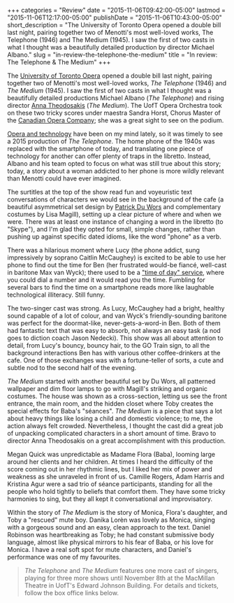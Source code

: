 +++
categories = "Review"
date = "2015-11-06T09:42:00-05:00"
lastmod = "2015-11-06T12:17:00-05:00"
publishDate = "2015-11-06T10:43:00-05:00"
short_description = "The University of Toronto Opera opened a double bill last night, pairing together two of Menotti's most well-loved works, The Telephone (1946) and The Medium (1945). I saw the first of two casts in what I thought was a beautifully detailed production by director Michael Albano."
slug = "in-review-the-telephone-the-medium"
title = "In review: The Telephone &amp; The Medium"
+++

The [University of Toronto Opera](http://uoftopera.ca/) opened a double bill last night, pairing together two of Menotti's  most well-loved works, *The Telephone* (1946) and *The Medium* (1945). I saw the first of two casts in what I thought was a beautifully detailed productions Michael Albano (*The Telephone*) and rising director [Anna Theodosakis](http://www.news.utoronto.ca/anna-theodosakis-first-student-direct-major-u-t-opera-production) (*The Medium*). The UofT Opera Orchestra took on these two tricky scores under maestra Sandra Horst, Chorus Master of the [Canadian Opera Company](/scene/companies/canadian-opera-company/); she was a great sight to see on the podium.

[Opera and technology](/is-technology-making-it-harder-to-tell-stories/) have been on my mind lately, so it was timely to see a 2015 production of *The Telephone*. The home phone of the 1940s was replaced with the smartphone of today, and translating one piece of technology for another can offer plenty of traps in the libretto. Instead, Albano and his team opted to focus on what was still true about this story; today, a story about a woman addicted to her phone is more wildly relevant than Menotti could have ever imagined.

The surtitles at the top of the show read fun and voyeuristic text conversations of characters we would see in the background of the cafe (a beautiful asymmetrical set design by [Patrick Du Wors](/scene/people/patrick-duwors/) and complementary costumes by Lisa Magill), setting up a clear picture of where and when we were. There was at least one instance of changing a word in the libretto (to "Skype"), and I'm glad they opted for small, simple changes, rather than pushing up against specific dated idioms, like the word "phone" as a verb. 

There was a hilarious moment where Lucy (the phone addict, sung impressively by soprano Caitlin McCaughey) is excited to be able to use her phone to find out the time for Ben (her frustrated would-be fiancé, well-cast in baritone Max van Wyck); there used to be a ["time of day" service](https://en.wikipedia.org/wiki/Speaking_clock#United_States), where you could dial a number and it would read you the time. Fumbling for several bars to find the time on a smartphone reads more like laughable technological illiteracy. Still funny.

The two-singer cast was strong. As Lucy, McCaughey had a bright, healthy sound capable of a lot of colour, and van Wyck's friendly-sounding baritone was perfect for the doormat-like, never-gets-a-word-in Ben. Both of them had fantastic text that was easy to absorb, not always an easy task (a nod goes to diction coach Jason Nedecki). This show was all about attention to detail, from Lucy's bouncy, bouncy hair, to the GO Train sign, to all the background interactions Ben has with various other coffee-drinkers at the cafe. One of those exchanges was with a fortune-teller of sorts, a cute and subtle nod to the second half of the evening.

*The Medium* started with another beautiful set by Du Wors, all patterned wallpaper and dim floor lamps to go with Magill's striking and organic costumes. The house was shown as a cross-section, letting us see the front entrance, the main room, and the hidden closet where Toby creates the special effects for Baba's "séances". *The Medium* is a piece that says a lot about heavy things like losing a child and domestic violence; to me, the action always felt crowded. Nevertheless, I thought the cast did a great job of unpacking complicated characters in a short amount of time. Bravo to director Anna Theodosakis on a great accomplishment with this production.

Megan Quick was unpredictable as Madame Flora (Baba), looming large around her clients and her children. At times I heard the difficulty of the score coming out in her rhythmic lines, but I liked her mix of power and weakness as she unraveled in front of us. Camille Rogers, Adam Harris and Kristina Agur were a sad trio of séance participants, standing for all the people who hold tightly to beliefs that comfort them. They have some tricky harmonies to sing, but they all kept it conversational and improvisatory.

Within the story of *The Medium* is the story of Monica, Flora's daughter, and Toby a "rescued" mute boy. Danika Lorèn was lovely as Monica, singing with a gorgeous sound and an easy, clean approach to the text. Daniel Robinson was heartbreaking as Toby; he had constant submissive body language, almost like physical mirrors to his fear of Baba, or his love for Monica. I have a real soft spot for mute characters, and Daniel's performance was one of my favourites.

>*The Telephone* and *The Medium* features one more cast of singers, playing for three more shows until November 8th at the MacMillan Theatre in UofT's Edward Johnson Building. For details and tickets, follow the box office links below.
